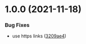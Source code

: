 # 1.0.0 (2021-11-18)


### Bug Fixes

* use https links ([3209ae4](https://github.com/Netcentric/stylelint-config/commit/3209ae4dc9ce26f46076685c8de58f6f960d1482))